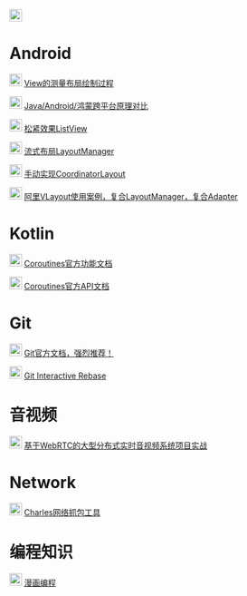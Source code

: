 <img src="https://github.com/byteflys/my-favorites/assets/168255750/c6d5bc36-931d-4545-a75a-8d15f7e9ee52" width="22" height="22"/> []()

# Android

<img src="https://github.com/byteflys/my-favorites/assets/168255750/c6d5bc36-931d-4545-a75a-8d15f7e9ee52" width="22" height="22"/> [View的测量布局绘制过程](https://juejin.cn/post/6984417565279797262)

<img src="https://github.com/byteflys/my-favorites/assets/168255750/c6d5bc36-931d-4545-a75a-8d15f7e9ee52" width="22" height="22"/> [Java/Android/鸿蒙跨平台原理对比](https://juejin.cn/post/6844903910893682696)

<img src="https://github.com/byteflys/my-favorites/assets/168255750/c6d5bc36-931d-4545-a75a-8d15f7e9ee52" width="22" height="22"/> [松紧效果ListView](https://github.com/byteflys/code-personal/blob/main/android-code/app/src/main/java/com/android/code/ui/ElasticListView.java)

<img src="https://github.com/byteflys/my-favorites/assets/168255750/c6d5bc36-931d-4545-a75a-8d15f7e9ee52" width="22" height="22"/> [流式布局LayoutManager](https://github.com/byteflys/code-personal/blob/main/android-code/app/src/main/java/com/android/code/ui/FlowLayoutManager.java)

<img src="https://github.com/byteflys/my-favorites/assets/168255750/c6d5bc36-931d-4545-a75a-8d15f7e9ee52" width="22" height="22"/> [手动实现CoordinatorLayout](https://github.com/byteflys/code-personal/tree/main/CoordinatorLayout)

<img src="https://github.com/byteflys/my-favorites/assets/168255750/c6d5bc36-931d-4545-a75a-8d15f7e9ee52" width="22" height="22"/> [阿里VLayout使用案例，复合LayoutManager，复合Adapter](https://github.com/byteflys/code-personal/tree/main/VLayout)

# Kotlin

<img src="https://github.com/byteflys/my-favorites/assets/168255750/c6d5bc36-931d-4545-a75a-8d15f7e9ee52" width="22" height="22"/> [Coroutines官方功能文档](https://kotlinlang.org/docs/coroutines-overview.html)

<img src="https://github.com/byteflys/my-favorites/assets/168255750/c6d5bc36-931d-4545-a75a-8d15f7e9ee52" width="22" height="22"/> [Coroutines官方API文档](https://kotlinlang.org/api/kotlinx.coroutines/kotlinx-coroutines-core/)

# Git

<img src="https://github.com/byteflys/my-favorites/assets/168255750/c6d5bc36-931d-4545-a75a-8d15f7e9ee52" width="22" height="22"/> [Git官方文档，强烈推荐！](https://git-scm.com/docs)

<img src="https://github.com/byteflys/my-favorites/assets/168255750/c6d5bc36-931d-4545-a75a-8d15f7e9ee52" width="22" height="22"/> [Git Interactive Rebase](https://www.gss.com.tw/blog/%E4%BD%BF%E7%94%A8-git-rebase-interactive-%E6%A8%A1%E5%BC%8F%E6%95%B4%E7%90%86-commit)

# 音视频

<img src="https://github.com/byteflys/my-favorites/assets/168255750/c6d5bc36-931d-4545-a75a-8d15f7e9ee52" width="22" height="22"/> [基于WebRTC的大型分布式实时音视频系统项目实战](https://edu.51cto.com/topic/5976.html)

# Network

<img src="https://github.com/byteflys/my-favorites/assets/168255750/c6d5bc36-931d-4545-a75a-8d15f7e9ee52" width="22" height="22"/> [Charles网络抓包工具](https://juejin.cn/post/6844903665304600589)

# 编程知识

<img src="https://github.com/byteflys/my-favorites/assets/168255750/c6d5bc36-931d-4545-a75a-8d15f7e9ee52" width="22" height="22"/> [漫画编程](https://juejin.cn/user/1609340753032408)
